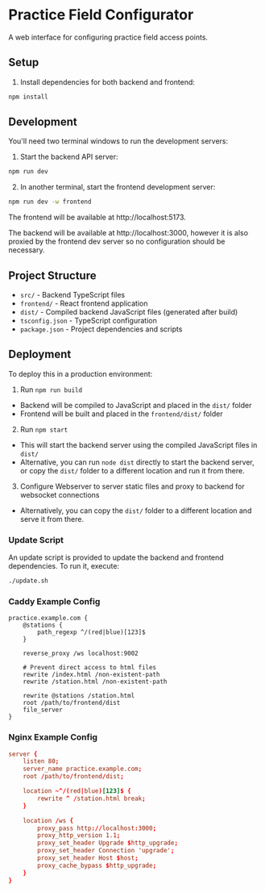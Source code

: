# Practice Field Configurator

A web interface for configuring practice field access points.

## Setup

1. Install dependencies for both backend and frontend:

```bash
npm install
```

## Development

You'll need two terminal windows to run the development servers:

1. Start the backend API server:

```bash
npm run dev
```

2. In another terminal, start the frontend development server:

```bash
npm run dev -w frontend
```

The frontend will be available at http://localhost:5173.

The backend will be available at http://localhost:3000, however it is also proxied by the frontend dev server so no configuration should be necessary.

## Project Structure

- `src/` - Backend TypeScript files
- `frontend/` - React frontend application
- `dist/` - Compiled backend JavaScript files (generated after build)
- `tsconfig.json` - TypeScript configuration
- `package.json` - Project dependencies and scripts

## Deployment

To deploy this in a production environment:

1. Run `npm run build`

- Backend will be compiled to JavaScript and placed in the `dist/` folder
- Frontend will be built and placed in the `frontend/dist/` folder

2. Run `npm start`

- This will start the backend server using the compiled JavaScript files in `dist/`
- Alternative, you can run `node dist` directly to start the backend server, or copy the `dist/` folder to a different location and run it from there.

3. Configure Webserver to server static files and proxy to backend for websocket connections

- Alternatively, you can copy the `dist/` folder to a different location and serve it from there.

### Update Script

An update script is provided to update the backend and frontend dependencies. To run it, execute:

```bash
./update.sh
```

### Caddy Example Config

```Caddyfile
practice.example.com {
    @stations {
        path_regexp ^/(red|blue)[123]$
    }

    reverse_proxy /ws localhost:9002

    # Prevent direct access to html files
    rewrite /index.html /non-existent-path
    rewrite /station.html /non-existent-path

    rewrite @stations /station.html
    root /path/to/frontend/dist
    file_server
}
```

### Nginx Example Config

```conf
server {
    listen 80;
    server_name practice.example.com;
    root /path/to/frontend/dist;

    location ~^/(red|blue)[123]$ {
        rewrite ^ /station.html break;
    }

    location /ws {
        proxy_pass http://localhost:3000;
        proxy_http_version 1.1;
        proxy_set_header Upgrade $http_upgrade;
        proxy_set_header Connection 'upgrade';
        proxy_set_header Host $host;
        proxy_cache_bypass $http_upgrade;
    }
}
```
